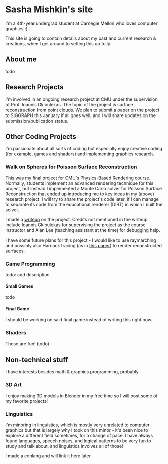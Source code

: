 # Sasha Mishkin's site
I'm a 4th-year undergrad student at Carnegie Mellon who loves computer graphics :)

This site is going to contain details about my past and current research & creations, when I get around to setting this up fully.

## About me
todo

## Research Projects
I'm involved in an ongoing research project at CMU under the supervision of Prof. Ioannis Gkioulekas. The topic of the project is surface reconstruction from point clouds. We plan to submit a paper on the project to SIGGRAPH this January if all goes well, and I will share updates on the submission/publication status.

## Other Coding Projects
I'm passionate about all sorts of coding but especially enjoy creative coding (for example, games and shaders) and implementing graphics research.

### Walk on Spheres for Poisson Surface Reconstruction
This was my final project for CMU's Physics-Based Rendering course. Normally, students implement an advanced rendering technique for this project, but instead I implemented a Monte Carlo solver for Poisson Surface Reconstruction that ended up introducing me to key ideas in my (above) research project. I will try to share the project's code later, if I can manage to separate its code from the educational renderer (DIRT) in which I built the solver.

I made a [writeup](https://github.com/sasha-of-the-pixels/aboutme/blob/main/15\_468\_Report\_sasha\_noteaser.pdf) on the project. Credits not mentioned in the writeup include Ioannis Gkioulekas for supervising the project as the course instructor and Alan Lee (teaching assistant at the time) for debugging help.

I have some future plans for this project - I would like to use raymarching and possibly also Harnack tracing (as in [this paper](https://markjgillespie.com/Research/harnack-tracing/index.html)) to render reconstructed surfaces.

### Game Programming
todo: add description
#### Small Games
todo
#### Final Game
I should be working on said final game instead of writing this right now.

### Shaders
Those are fun! (todo)

## Non-technical stuff
I have interests besides math & graphics programming, probably

### 3D Art
I enjoy making 3D models in Blender in my free time so I will post some of my favorite projects!

### Linguistics
I'm minoring in linguistics, which is mostly very unrelated to computer graphics but that is largely why I took on this minor - it's been nice to explore a different field sometimes, for a change of pace. I have always found languages, speech noises, and logical patterns to be very fun to study and talk about, and linguistics involves all of those!

I made a conlang and will link it here later.
